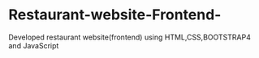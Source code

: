 # Restaurant-website-Frontend-
Developed restaurant website(frontend) using HTML,CSS,BOOTSTRAP4 and JavaScript
